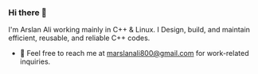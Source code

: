 ### Hi there 👋

I'm Arslan Ali working mainly in C++ & Linux. I Design, build, and maintain efficient, reusable, and reliable C++ codes.

- 💬 Feel free to reach me at marslanali800@gmail.com for work-related inquiries.

<!--
**Marslanali/marslanali** is a ✨ _special_ ✨ repository because its `README.md` (this file) appears on your GitHub profile.

Here are some ideas to get you started:

- 🔭 I’m currently working on C++ ...
- 🌱 I’m currently learning ...
- 👯 I’m looking to collaborate on ...
- 🤔 I’m looking for help with ...

- 📫 How to reach me: ...
- 😄 Pronouns: ...
- ⚡ Fun fact: ...
-->
